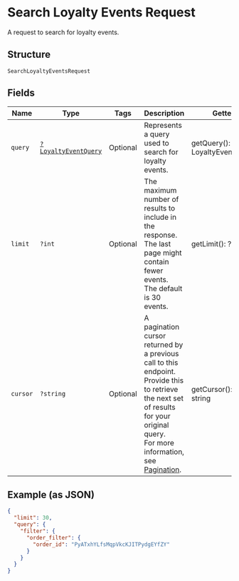
# Search Loyalty Events Request

A request to search for loyalty events.

## Structure

`SearchLoyaltyEventsRequest`

## Fields

| Name | Type | Tags | Description | Getter | Setter |
|  --- | --- | --- | --- | --- | --- |
| `query` | [`?LoyaltyEventQuery`](/doc/models/loyalty-event-query.md) | Optional | Represents a query used to search for loyalty events. | getQuery(): ?LoyaltyEventQuery | setQuery(?LoyaltyEventQuery query): void |
| `limit` | `?int` | Optional | The maximum number of results to include in the response.<br>The last page might contain fewer events.<br>The default is 30 events. | getLimit(): ?int | setLimit(?int limit): void |
| `cursor` | `?string` | Optional | A pagination cursor returned by a previous call to this endpoint.<br>Provide this to retrieve the next set of results for your original query.<br>For more information, see [Pagination](https://developer.squareup.com/docs/docs/basics/api101/pagination). | getCursor(): ?string | setCursor(?string cursor): void |

## Example (as JSON)

```json
{
  "limit": 30,
  "query": {
    "filter": {
      "order_filter": {
        "order_id": "PyATxhYLfsMqpVkcKJITPydgEYfZY"
      }
    }
  }
}
```

